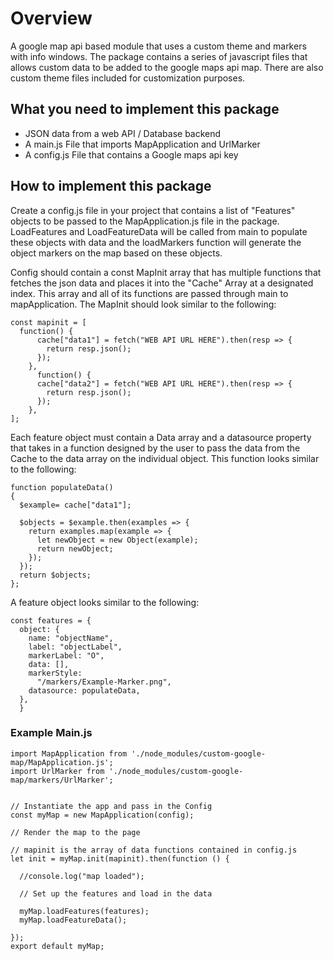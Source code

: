# Overview
A google map api based module that uses a custom theme and markers with info windows.
The package contains a series of javascript files that allows custom data to be added to the google maps api map.
There are also custom theme files included for customization purposes.

## What you need to implement this package
* JSON data from a web API / Database backend <br>
* A main.js File that imports MapApplication and UrlMarker <br>
* A config.js File that contains a Google maps api key <br>




## How to implement this package
Create a config.js file in your project that contains a list of "Features" objects to be passed to the MapApplication.js file in the package.
LoadFeatures and LoadFeatureData will be called from main to populate these objects with data and the loadMarkers function will generate the object markers on the map based on these objects.

Config should contain a const MapInit array that has multiple functions that fetches the json data and places it into the "Cache" Array at a designated index.
This array and all of its functions are passed through main to mapApplication.
The MapInit should look similar to the following:
```
const mapinit = [
  function() {
      cache["data1"] = fetch("WEB API URL HERE").then(resp => {
        return resp.json();
      });
    },
      function() {
      cache["data2"] = fetch("WEB API URL HERE").then(resp => {
        return resp.json();
      });
    },
];
```

Each feature object must contain a Data array and a datasource property that takes in a function designed by the user to pass the data from the Cache to the data array on the individual object. This function looks similar to the following:
```
function populateData()
{ 
  $example= cache["data1"];

  $objects = $example.then(examples => {
    return examples.map(example => {
      let newObject = new Object(example);
      return newObject;
    });
  });
  return $objects;
};
```
A feature object looks similar to the following:

```
const features = {
  object: {
    name: "objectName",
    label: "objectLabel",
    markerLabel: "O",
    data: [],
    markerStyle:
      "/markers/Example-Marker.png",
    datasource: populateData,
  },
  }
  ```
  
  ### Example Main.js
  
  ```
  import MapApplication from './node_modules/custom-google-map/MapApplication.js';
import UrlMarker from './node_modules/custom-google-map/markers/UrlMarker';


// Instantiate the app and pass in the Config
const myMap = new MapApplication(config);

// Render the map to the page

// mapinit is the array of data functions contained in config.js
let init = myMap.init(mapinit).then(function () {

	//console.log("map loaded");

	// Set up the features and load in the data

	myMap.loadFeatures(features);
	myMap.loadFeatureData();

});
export default myMap;
```
  
